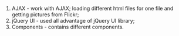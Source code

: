 <ol>
  <li>AJAX - work with AJAX; loading different html files for one file and getting pictures from Flickr;</li>
  <li>jQuery UI - used all advantage of jQuery UI library;</li>
  <li>Components - contains different components.</li>
</ol>
